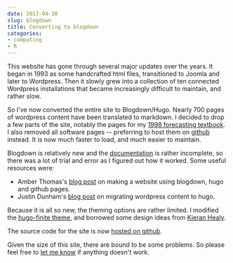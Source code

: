 ```yaml
---
date: 2017-04-30
slug: blogdown
title: Converting to blogdown
categories:
- computing
- R
---
```


This website has gone through several major updates over the years. It began in 1993 as some handcrafted html files, transitioned to Joomla and later to Wordpress. Then it slowly grew into a collection of ten connected Wordpress installations that became increasingly difficult to maintain, and rather slow.

So I've now converted the entire site to Blogdown/Hugo. Nearly 700 pages of wordpress content have been translated to markdown. I decided to drop a few parts of the site, notably the pages for my [1998 forecasting textbook](/forecasting). I also removed all software pages -- preferring to host them on [github](http://github.com/robjhyndman/) instead. It is now much faster to load, and much easier to maintain.

Blogdown is relatively new and the [documentation](https://bookdown.org/yihui/blogdown/) is rather incomplete, so there was a lot of trial and error as I figured out how it worked. Some useful resources were:

  * Amber Thomas's [blog post](https://amber.rbind.io/blog/2016/12/19/creatingsite/) on making a website using blogdown, hugo and github pages.
  * Justin Dunham's [blog post](http://justindunham.net/migrating-from-wordpress-to-hugo/) on migrating wordpress content to hugo.

Because it is all so new, the theming options are rather limited. I modified the [hugo-finite theme](https://github.com/lambdafu/hugo-finite), and borrowed some design ideas from [Kieran Healy](https://kieranhealy.org/).

The source code for the site is now [hosted on github](https://github.com/robjhyndman/robjhyndman.com).

Given the size of this site, there are bound to be some problems. So please feel free to [let me know](mailto:Rob.Hyndman@monash.edu) if anything doesn't work.
